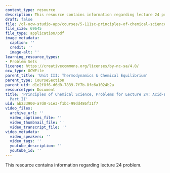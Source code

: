 ```yaml
---
content_type: resource
description: This resource contains information regarding lecture 24 problem.
draft: false
file: /ol-ocw-studio-app/courses/5-111sc-principles-of-chemical-science-fall-2014/ab233900a7d051e3f1bc99dd486f31f7_MIT5_111F14_Lec24Prob.pdf
file_size: 69645
file_type: application/pdf
image_metadata:
  caption: ''
  credit: ''
  image-alt: ''
learning_resource_types:
- Problem Sets
license: https://creativecommons.org/licenses/by-nc-sa/4.0/
ocw_type: OCWFile
parent_title: 'Unit III: Thermodynamics & Chemical Equilibrium'
parent_type: CourseSection
parent_uid: d1e2f8f6-d6d0-7839-7f7b-8fc6a1024b2a
resourcetype: Document
title: 'Principles of Chemical Science, Problems for Lecture 24: Acid-Base Titrations
  Part II'
uid: ab233900-a7d0-51e3-f1bc-99dd486f31f7
video_files:
  archive_url: ''
  video_captions_file: ''
  video_thumbnail_file: ''
  video_transcript_file: ''
video_metadata:
  video_speakers: ''
  video_tags: ''
  youtube_description: ''
  youtube_id: ''
---
```

This resource contains information regarding lecture 24 problem.
